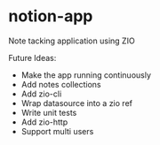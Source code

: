 # notion-app
Note tacking application using ZIO

Future Ideas:
- Make the app running continuously
- Add notes collections 
- Add zio-cli
- Wrap datasource into a zio ref 
- Write unit tests
- Add zio-http 
- Support multi users